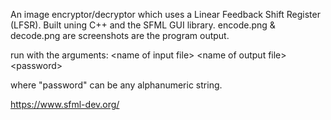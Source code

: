 An image encryptor/decryptor which uses a Linear Feedback Shift Register (LFSR). Built uning C++ and the SFML GUI library. encode.png & decode.png are screenshots are the program output.

run with the arguments: \<name of input file\> \<name of output file\> \<password\>

where "password" can be any alphanumeric string.

https://www.sfml-dev.org/
